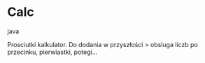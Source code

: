 # Calc
java

Prosciutki kalkulator.
Do dodania w przyszłości > obsluga liczb po przecinku, pierwiastki, potegi...

